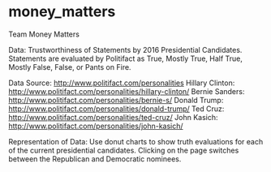 # money_matters

Team Money Matters

Data: Trustworthiness of Statements by 2016 Presidential Candidates. Statements are evaluated by Politifact as True, Mostly True, Half True, Mostly False, False, or Pants on Fire.

Data Source: http://www.politifact.com/personalities
Hillary Clinton: http://www.politifact.com/personalities/hillary-clinton/
Bernie Sanders: http://www.politifact.com/personalities/bernie-s/
Donald Trump: http://www.politifact.com/personalities/donald-trump/
Ted Cruz: http://www.politifact.com/personalities/ted-cruz/
John Kasich: http://www.politifact.com/personalities/john-kasich/

Representation of Data: Use donut charts to show truth evaluations for each of the current presidential candidates. Clicking on the page switches between the Republican and Democratic nominees.
